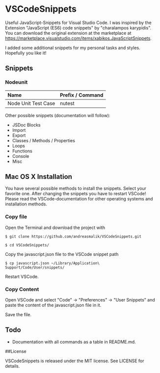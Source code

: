 # VSCodeSnippets

Useful JavaScript-Snippets for Visual Studio Code. I was inspired by the Extension "JavaScript (ES6) code snippets" 
by "charalampos karypidis". You can download the original extension at the marketplace at 
https://marketplace.visualstudio.com/items/xabikos.JavaScriptSnippets. 

I added some additional snippets for my personal tasks and styles. Hopefully you like it!


## Snippets

### Nodeunit

| Name  					| Prefix / Command	| 
| :------------ 			|:----------------- |
| Node Unit Test Case      	| nutest 			|

Other possible snippets (documentation will follow):

* JSDoc Blocks
* Import
* Export 
* Classes / Methods / Properties
* Loops
* Functions
* Console
* Misc


## Mac OS X Installation

You have several possible methods to install the snippets. Select your favorite one. 
After changing the snippets you have to restart VSCode! Please read the VSCode-documentation
for other operating systems and installation methods.

### Copy file

Open the Terminal and download the project with

```
$ git clone https://github.com/andreasmalik/VSCodeSnippets.git

$ cd VSCodeSnippets/
```

Copy the javascript.json file to the VSCode snippet path

```
$ cp javascript.json ~/Library/Application\ Support/Code/User/snippets/
```

Restart VSCode.

### Copy Content 

Open VSCode and select "Code" -> "Preferences" -> "User Snippets" and paste the content of the javascript.json file in it.

Save the file.


## Todo

* Documentation with all commands as a table in README.md.


##License

VSCodeSnippets is released under the MIT license. See LICENSE for details.